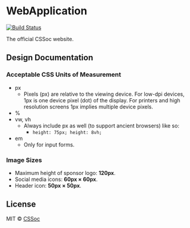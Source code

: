 # WebApplication
[![Build Status](https://travis-ci.org/cssoc/WebApplication.svg?branch=master)](https://travis-ci.org/cssoc/WebApplication)

The official CSSoc website.

## Design Documentation
### Acceptable CSS Units of Measurement
  * px
    * Pixels (px) are relative to the viewing device. For low-dpi devices, 1px is one device pixel (dot) of the display. For printers and high resolution screens 1px implies multiple device pixels.
  * %
  * vw, vh
    * Always include px as well (to support ancient browsers) like so:
      * `height: 75px; height: 8vh;`
  * em
    * Only for input forms.

### Image Sizes
  * Maximum height of sponsor logo: **120px**.
  * Social media icons: **60px × 60px**.
  * Header icon: **50px × 50px**.

## License
MIT © [CSSoc](https://github.com/cssoc)